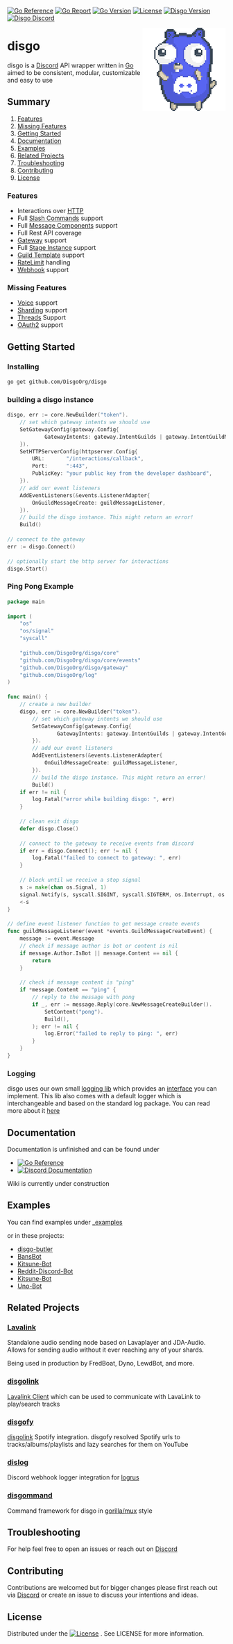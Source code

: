 [![Go Reference](https://pkg.go.dev/badge/github.com/DisgoOrg/disgo.svg)](https://pkg.go.dev/github.com/DisgoOrg/disgo)
[![Go Report](https://goreportcard.com/badge/github.com/DisgoOrg/disgo)](https://goreportcard.com/report/github.com/DisgoOrg/disgo)
[![Go Version](https://img.shields.io/github/go-mod/go-version/DisgoOrg/disgo)](https://golang.org/doc/devel/release.html)
[![License](https://img.shields.io/badge/License-Apache%202.0-blue.svg)](https://github.com/DisgoOrg/disgo/blob/master/LICENSE)
[![Disgo Version](https://img.shields.io/github/v/tag/DisgoOrg/disgo?label=release)](https://github.com/DisgoOrg/disgo/releases/latest)
[![Disgo Discord](https://img.shields.io/discord/817327181659111454?color=%231081c1&label=discord)](https://discord.gg/TewhTfDpvW)

<img align="right" src="/.github/discord_gopher.png" width=192 alt="discord gopher">

# disgo

disgo is a [Discord](https://discord.com/developers/docs/resources/webhook) API wrapper written
in [Go](https://golang.org/) aimed to be consistent, modular, customizable and easy to use

## Summary

1. [Features](#features)
2. [Missing Features](#missing-features)
3. [Getting Started](#getting-started)
4. [Documentation](#documentation)
5. [Examples](#examples)
6. [Related Projects](#related-projects)
7. [Troubleshooting](#troubleshooting)
8. [Contributing](#contributing)
9. [License](#license)

### Features

* Interactions over [HTTP](https://discord.com/developers/docs/interactions/slash-commands#receiving-an-interaction)
* Full [Slash Commands](https://discord.com/developers/docs/interactions/slash-commands) support
* Full [Message Components](https://discord.com/developers/docs/interactions/message-components) support
* Full Rest API coverage
* [Gateway](https://discord.com/developers/docs/topics/gateway) support
* Full [Stage Instance](https://discord.com/developers/docs/resources/stage-instance) support
* [Guild Template](https://discord.com/developers/docs/resources/guild-template) support
* [RateLimit](https://discord.com/developers/docs/topics/rate-limits) handling
* [Webhook](https://discord.com/developers/docs/resources/webhook) support

### Missing Features

* [Voice](https://discord.com/developers/docs/resources/voice) support
* [Sharding](https://discord.com/developers/docs/topics/gateway#sharding) support
* [Threads](https://discord.com/developers/docs/topics/threads) Support
* [OAuth2](https://discord.com/developers/docs/topics/oauth2) support

## Getting Started

### Installing

```sh
go get github.com/DisgoOrg/disgo
```


### building a disgo instance



```go
disgo, err := core.NewBuilder("token").
    // set which gateway intents we should use
    SetGatewayConfig(gateway.Config{
            GatewayIntents: gateway.IntentGuilds | gateway.IntentGuildMessages,
    }).
    SetHTTPServerConfig(httpserver.Config{
        URL:       "/interactions/callback",
        Port:      ":443",
        PublicKey: "your public key from the developer dashboard",
    }).
    // add our event listeners
    AddEventListeners(&events.ListenerAdapter{
        OnGuildMessageCreate: guildMessageListener,
    }).
    // build the disgo instance. This might return an error!
    Build()

// connect to the gateway
err := disgo.Connect()

// optionally start the http server for interactions
disgo.Start() 
```

### Ping Pong Example
```go
package main

import (
    "os"
    "os/signal"
    "syscall"

    "github.com/DisgoOrg/disgo/core"
    "github.com/DisgoOrg/disgo/core/events"
    "github.com/DisgoOrg/disgo/gateway"
    "github.com/DisgoOrg/log"
)

func main() {
    // create a new builder
    disgo, err := core.NewBuilder("token").
    	// set which gateway intents we should use
        SetGatewayConfig(gateway.Config{
                GatewayIntents: gateway.IntentGuilds | gateway.IntentGuildMessages,
        }).
    	// add our event listeners
        AddEventListeners(&events.ListenerAdapter{
            OnGuildMessageCreate: guildMessageListener,
        }).
    	// build the disgo instance. This might return an error!
        Build()
    if err != nil {
        log.Fatal("error while building disgo: ", err)
    }

    // clean exit disgo 
    defer disgo.Close()

    // connect to the gateway to receive events from discord
    if err = disgo.Connect(); err != nil {
        log.Fatal("failed to connect to gateway: ", err)
    }
    
    // block until we receive a stop signal
    s := make(chan os.Signal, 1)
    signal.Notify(s, syscall.SIGINT, syscall.SIGTERM, os.Interrupt, os.Kill)
    <-s
}

// define event listener function to get message create events
func guildMessageListener(event *events.GuildMessageCreateEvent) {
    message := event.Message
    // check if message author is bot or content is nil
    if message.Author.IsBot || message.Content == nil {
        return
    }

    // check if message content is "ping"
    if *message.Content == "ping" {
    	// reply to the message with pong
        if _, err := message.Reply(core.NewMessageCreateBuilder().
            SetContent("pong").
            Build(),
        ); err != nil {
            log.Error("failed to reply to ping: ", err)
        }
    }
}
```

### Logging

disgo uses our own small [logging lib](https://github.com/DisgoOrg/log) which provides an [interface](https://github.com/DisgoOrg/log/blob/master/logger.go) you can implement.
This lib also comes with a default logger which is interchangeable and based on the standard log package. You can read more about it [here](https://github.com/DisgoOrg/log)



## Documentation

Documentation is unfinished and can be found under

* [![Go Reference](https://pkg.go.dev/badge/github.com/DisgoOrg/disgo.svg)](https://pkg.go.dev/github.com/DisgoOrg/disgo)
* [![Discord Documentation](https://img.shields.io/badge/Discord%20Documentation-blue.svg)](https://discord.com/developers/docs)

Wiki is currently under construction

## Examples

You can find examples under [_examples](https://github.com/DisgoOrg/disgo/tree/master/_examples) 

or in these projects:
* [disgo-butler](https://github.com/DisgoOrg/disgo-butler)
* [BansBot](https://github.com/Skye-31/BansBot)
* [Kitsune-Bot](https://github.com/TopiSenpai/Kitsune-Bot)
* [Reddit-Discord-Bot](https://github.com/TopiSenpai/Reddit-Discord-Bot)
* [Kitsune-Bot](https://github.com/TopiSenpai/Kitsune-Bot)
* [Uno-Bot](https://github.com/TopiSenpai/Uno-Bot)

## Related Projects

### [Lavalink](https://github.com/freyacodes/Lavalink)

Standalone audio sending node based on Lavaplayer and JDA-Audio. Allows for sending audio without it ever reaching any of your shards.

Being used in production by FredBoat, Dyno, LewdBot, and more.


### [disgolink](https://github.com/DisgoOrg/disgolink)

[Lavalink Client](https://github.com/freyacodes/Lavalink) which can be used to communicate with LavaLink to play/search tracks


### [disgofy](https://github.com/DisgoOrg/disgofy)

[disgolink](https://github.com/DisgoOrg/disgolink) Spotify integration. disgofy resolved Spotify urls to tracks/albums/playlists and lazy searches for them on YouTube


### [dislog](https://github.com/DisgoOrg/dislog) 

Discord webhook logger integration for [logrus](https://github.com/sirupsen/logrus)


### [disgommand](https://github.com/DisgoOrg/disgommand)

Command framework for disgo in [gorilla/mux](https://github.com/gorilla/mux) style


## Troubleshooting

For help feel free to open an issues or reach out on [Discord](https://discord.gg/TewhTfDpvW)

## Contributing

Contributions are welcomed but for bigger changes please first reach out via [Discord](https://discord.gg/TewhTfDpvW) or
create an issue to discuss your intentions and ideas.

## License

Distributed under
the [![License](https://img.shields.io/badge/License-Apache%202.0-blue.svg)](https://github.com/DisgoOrg/disgo/blob/master/LICENSE)
. See LICENSE for more information.


